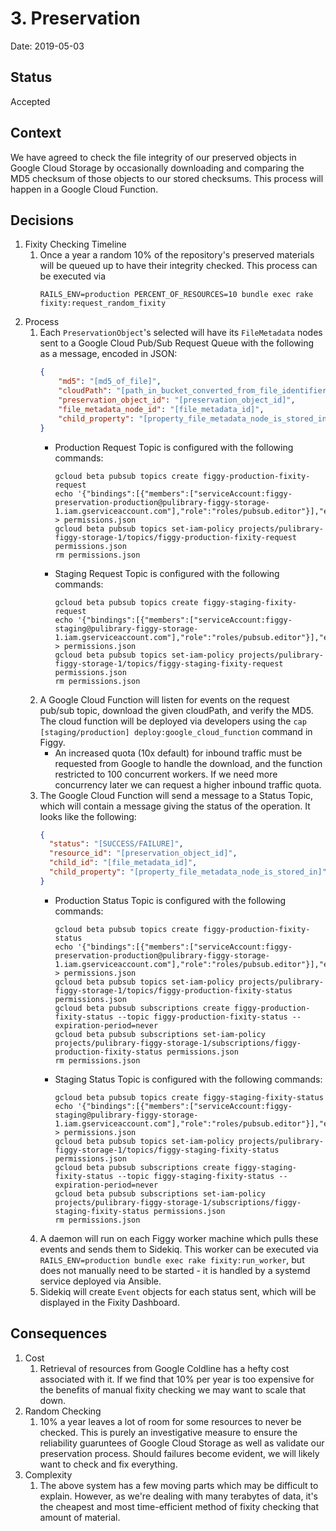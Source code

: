 # 3. Preservation

Date: 2019-05-03

## Status

Accepted

## Context

We have agreed to check the file integrity of our preserved objects in Google
Cloud Storage by occasionally downloading and comparing the MD5 checksum of
those objects to our stored checksums. This process will happen in a Google
Cloud Function.

## Decisions

1. Fixity Checking Timeline
   1. Once a year a random 10% of the repository's preserved materials will be queued up
      to have their integrity checked. This process can be executed via
      ```
      RAILS_ENV=production PERCENT_OF_RESOURCES=10 bundle exec rake fixity:request_random_fixity
      ```
2. Process
   1. Each `PreservationObject`'s selected will have its `FileMetadata` nodes sent to a
      Google Cloud Pub/Sub Request Queue with the following as a message,
      encoded in JSON:
      ```json
      {
          "md5": "[md5_of_file]",
          "cloudPath": "[path_in_bucket_converted_from_file_identifier]",
          "preservation_object_id": "[preservation_object_id]",
          "file_metadata_node_id": "[file_metadata_id]",
          "child_property": "[property_file_metadata_node_is_stored_in]"
      }
      ```
      - Production Request Topic is configured with the following commands:
        ```
        gcloud beta pubsub topics create figgy-production-fixity-request
        echo '{"bindings":[{"members":["serviceAccount:figgy-preservation-production@pulibrary-figgy-storage-1.iam.gserviceaccount.com"],"role":"roles/pubsub.editor"}],"etag":"ACAB"}' > permissions.json
        gcloud beta pubsub topics set-iam-policy projects/pulibrary-figgy-storage-1/topics/figgy-production-fixity-request permissions.json
        rm permissions.json
        ```
      - Staging Request Topic is configured with the following commands:
        ```
        gcloud beta pubsub topics create figgy-staging-fixity-request
        echo '{"bindings":[{"members":["serviceAccount:figgy-staging@pulibrary-figgy-storage-1.iam.gserviceaccount.com"],"role":"roles/pubsub.editor"}],"etag":"ACAB"}' > permissions.json
        gcloud beta pubsub topics set-iam-policy projects/pulibrary-figgy-storage-1/topics/figgy-staging-fixity-request permissions.json
        rm permissions.json
        ```
   1. A Google Cloud Function will listen for events on the request pub/sub
      topic, download the given cloudPath, and verify the MD5. The cloud
      function will be deployed via developers using the
      `cap [staging/production] deploy:google_cloud_function` command in Figgy.
      - An increased quota (10x default) for inbound traffic must be requested
        from Google to handle the download, and the function restricted to 100 concurrent
        workers. If we need more concurrency later we can request a higher
        inbound traffic quota.
   1. The Google Cloud Function will send a message to a Status Topic, which
      will contain a message giving the status of the operation. It looks like
      the following:
      ```json
      {
        "status": "[SUCCESS/FAILURE]",
        "resource_id": "[preservation_object_id]",
        "child_id": "[file_metadata_id]",
        "child_property": "[property_file_metadata_node_is_stored_in]"
      }
      ```
      - Production Status Topic is configured with the following commands:
        ```
        gcloud beta pubsub topics create figgy-production-fixity-status
        echo '{"bindings":[{"members":["serviceAccount:figgy-preservation-production@pulibrary-figgy-storage-1.iam.gserviceaccount.com"],"role":"roles/pubsub.editor"}],"etag":"ACAB"}' > permissions.json
        gcloud beta pubsub topics set-iam-policy projects/pulibrary-figgy-storage-1/topics/figgy-production-fixity-status permissions.json
        gcloud beta pubsub subscriptions create figgy-production-fixity-status --topic figgy-production-fixity-status --expiration-period=never
        gcloud beta pubsub subscriptions set-iam-policy projects/pulibrary-figgy-storage-1/subscriptions/figgy-production-fixity-status permissions.json
        rm permissions.json
        ```
      - Staging Status Topic is configured with the following commands:
        ```
        gcloud beta pubsub topics create figgy-staging-fixity-status
        echo '{"bindings":[{"members":["serviceAccount:figgy-staging@pulibrary-figgy-storage-1.iam.gserviceaccount.com"],"role":"roles/pubsub.editor"}],"etag":"ACAB"}' > permissions.json
        gcloud beta pubsub topics set-iam-policy projects/pulibrary-figgy-storage-1/topics/figgy-staging-fixity-status permissions.json
        gcloud beta pubsub subscriptions create figgy-staging-fixity-status --topic figgy-staging-fixity-status --expiration-period=never
        gcloud beta pubsub subscriptions set-iam-policy projects/pulibrary-figgy-storage-1/subscriptions/figgy-staging-fixity-status permissions.json
        rm permissions.json
        ```
   1. A daemon will run on each Figgy worker machine which pulls these events
      and sends them to Sidekiq. This worker can be executed via
      `RAILS_ENV=production bundle exec rake fixity:run_worker`, but does not
      manually need to be started - it is handled by a systemd service deployed
      via Ansible.
   1. Sidekiq will create `Event` objects for each status sent, which will be
      displayed in the Fixity Dashboard.

## Consequences

1. Cost
   1. Retrieval of resources from Google Coldline has a hefty cost associated
      with it. If we find that 10% per year is too expensive for the benefits of
      manual fixity checking we may want to scale that down.
1. Random Checking
   1. 10% a year leaves a lot of room for some resources to never be checked.
      This is purely an investigative measure to ensure the reliability
      guaruntees of Google Cloud Storage as well as validate our preservation process.
      Should failures become evident, we will likely want to check and fix
      everything.
2. Complexity
   1. The above system has a few moving parts which may be difficult to explain.
      However, as we're dealing with many terabytes of data, it's the cheapest
      and most time-efficient method of fixity checking that amount of material.
